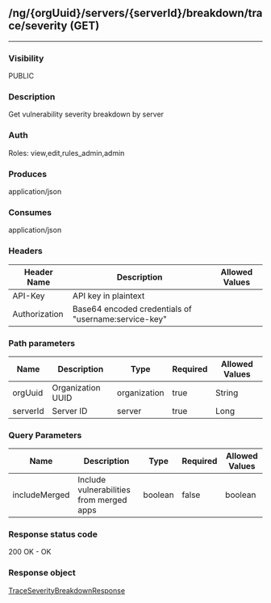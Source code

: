 ## /ng/{orgUuid}/servers/{serverId}/breakdown/trace/severity (GET)
---
### Visibility
PUBLIC
### Description
Get vulnerability severity breakdown by server
### Auth
Roles: view,edit,rules_admin,admin
### Produces
application/json
### Consumes
application/json
### Headers
| Header Name | Description | Allowed Values |
| ----------- | ----------- | ----------- |
| API-Key | API key in plaintext |  |
| Authorization | Base64 encoded credentials of &quot;username:service-key&quot; |  |
### Path parameters
| Name | Description | Type | Required | Allowed Values |
| ----------- | ----------- | ----------- | ----------- | ----------- |
| orgUuid | Organization UUID | organization | true | String |
| serverId | Server ID | server | true | Long |
### Query Parameters
| Name | Description | Type | Required | Allowed Values |
| ----------- | ----------- | ----------- | ----------- | ----------- |
| includeMerged | Include vulnerabilities from merged apps | boolean | false | boolean |
### Response status code
200 OK - OK
### Response object
[TraceSeverityBreakdownResponse](<../../objects/TraceSeverityBreakdownResponse.md>)

